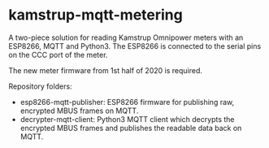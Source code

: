 # kamstrup-mqtt-metering

A two-piece solution for reading Kamstrup Omnipower meters with an ESP8266, MQTT and Python3.
The ESP8266 is connected to the serial pins on the CCC port of the meter.

The new meter firmware from 1st half of 2020 is required.

Repository folders:
- esp8266-mqtt-publisher: ESP8266 firmware for publishing raw, encrypted MBUS frames on MQTT.
- decrypter-mqtt-client: Python3 MQTT client which decrypts the encrypted MBUS frames and publishes the readable data back on MQTT.
